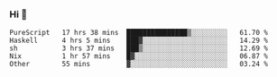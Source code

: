 ### Hi 👋

<!--START_SECTION:waka-->

```text
PureScript   17 hrs 38 mins  ███████████████▒░░░░░░░░░   61.70 %
Haskell      4 hrs 5 mins    ███▓░░░░░░░░░░░░░░░░░░░░░   14.29 %
sh           3 hrs 37 mins   ███▒░░░░░░░░░░░░░░░░░░░░░   12.69 %
Nix          1 hr 57 mins    █▓░░░░░░░░░░░░░░░░░░░░░░░   06.87 %
Other        55 mins         ▓░░░░░░░░░░░░░░░░░░░░░░░░   03.24 %
```

<!--END_SECTION:waka-->
